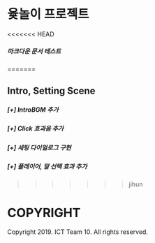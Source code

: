 <meta charset="euc-kr">

# 윷놀이 프로젝트

<<<<<<< HEAD
##### 마크다운 문서 테스트
=======
## Intro, Setting Scene
##### [+] IntroBGM 추가
##### [+] Click 효과음 추가
##### [+] 세팅 다이얼로그 구현
##### [+] 플레이어, 말 선택 효과 추가
>>>>>>> jihun

# COPYRIGHT
Copyright 2019. ICT Team 10. All rights reserved.
